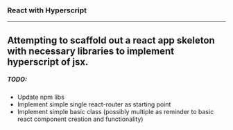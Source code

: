 ### React with Hyperscript
---
Attempting to scaffold out a react app skeleton with necessary libraries to implement hyperscript of jsx.
---
##### TODO:
- Update npm libs
- Implement simple single react-router as starting point
- Implement simple basic class (possibly multiple as reminder to basic react component creation and functionality)

